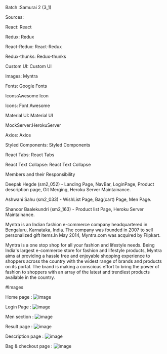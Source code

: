 Batch :Samurai 2 (3_1)

Sources:

React: React

Redux: Redux

React-Redux: React-Redux

Redux-thunks: Redux-thunks

Custom UI: Custom UI

Images: Myntra

Fonts: Google Fonts

Icons:Awesome Icon

Icons: Font Awesome

Material UI: Material UI

MockServer:HerokuServer

Axios: Axios

Styled Components: Styled Components

React Tabs: React Tabs

React Text Collapse: React Text Collapse

Members and their Responsibility

Deepak Hegde (sm2_052) - Landing Page, NavBar, LoginPage, Product description page, Git Merging, Heroku Server Maintainance.

Ashwani Sahu (sm2_033) - WishList Page, Bag(cart) Page, Men Page.

Shanoor Baalekundri (sm2_163) - Product list Page, Heroku Server Maintainance.


Myntra is an Indian fashion e-commerce company headquartered in Bengaluru, Karnataka, India. The company was founded in 2007 to sell personalized gift items.In May 2014, Myntra.com was acquired by Flipkart.

Myntra is a one stop shop for all your fashion and lifestyle needs. Being India's largest e-commerce store for fashion and lifestyle products, Myntra aims at providing a hassle free and enjoyable shopping experience to shoppers across the country with the widest range of brands and products on its portal. The brand is making a conscious effort to bring the power of fashion to shoppers with an array of the latest and trendiest products available in the country.


#Images

Home page : 
![image](https://user-images.githubusercontent.com/77038788/127658611-bb6536ef-5b44-48f2-808b-7e5dc0b406d2.png)


Login Page : 
![image](https://user-images.githubusercontent.com/77038788/127659271-be34b4f3-e002-437e-9fb4-cbf3cc8cef77.png)


Men section :
![image](https://user-images.githubusercontent.com/77038788/127658730-fdd220b2-51bb-42b1-a2ad-95ba670e6d26.png)


Result page : 
![image](https://user-images.githubusercontent.com/77038788/127659008-c7479290-77cb-480f-a48e-ff642a9cafc1.png)


Description page :
![image](https://user-images.githubusercontent.com/77038788/127659184-61758084-5831-49cc-8937-93044860ac4e.png)


Bag & checkout page :
![image](https://user-images.githubusercontent.com/77038788/127659406-5d905d19-e4f8-49f2-9b36-f0e9a4aa9199.png)



